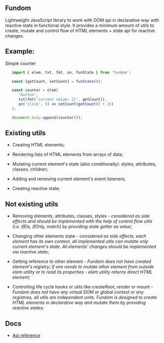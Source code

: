 ## Fundom

Lightweight JavaScript library to work with DOM api in declarative way with reactive state in functional style.
It provides a minimum amount of utils to create, mutate and control flow of HTML elements + state api for reactive changes.

## Example:

Simple counter
```typescript
   import { elem, txt, fmt, on, funState } from 'fundom';

   const [getCount, setCount] = funState(0);

   const counter = elem(
      'button',
      txt(fmt('current value: {}', getCount)),
      on('click', () => setCount(getCount() + 1))
   );

   document.body.append(counter());
```

## Existing utils

- Creating HTML elements;

- Rendering lists of HTML elements from arrays of data;

- Mutating current element's state (also conditionally): styles, attributes, classes, children;

- Adding and removing current element's event listeners;

- Creating reactive state;

## Not existing utils

- Removing elements, attributes, classes, styles -  *considered as side effects and should be implemented with the help of control flow utils (i.e. ifEls, ifOnly, match) by providing state getter as value*;

- Changing other elements state - *considered as side effects, each element has its own context, all implemented utils can mutate only current element's state. All elements' changes should be implemented via reactive state*;

- Getting reference to other element - *Fundom does not have created element's registry; if one needs to mutate other element from outside elem utility or to read its properties - elem utility returns direct HTML element*;

- Controlling life cycle hooks or utils like *createRoot*, *render* or *mount* - *Fundom does not have any virtual DOM or global context or any registries, all utils are independent units. Fundom is designed to create HTML elements in declarative way and mutate them by providing reactive states*;

## Docs

- [Api reference](https://github.com/andrew1931/fundom/blob/master/docs/api-reference.md)
